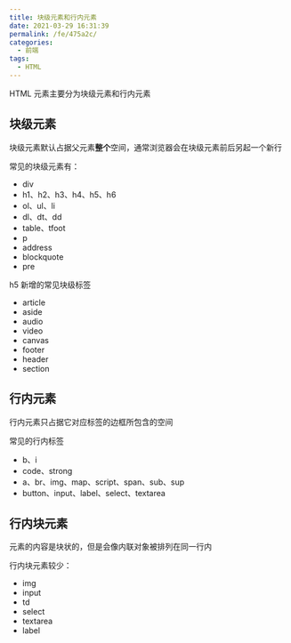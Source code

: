 ```yaml
---
title: 块级元素和行内元素
date: 2021-03-29 16:31:39
permalink: /fe/475a2c/
categories:
  - 前端
tags:
  - HTML
---
```

HTML 元素主要分为块级元素和行内元素

## 块级元素
块级元素默认占据父元素**整个**空间，通常浏览器会在块级元素前后另起一个新行

常见的块级元素有：
- div
- h1、h2、h3、h4、h5、h6
- ol、ul、li
- dl、dt、dd
- table、tfoot
- p
- address
- blockquote
- pre

h5 新增的常见块级标签
- article
- aside
- audio
- video
- canvas
- footer
- header
- section

## 行内元素
行内元素只占据它对应标签的边框所包含的空间

常见的行内标签
- b、i
- code、strong
- a、br、img、map、script、span、sub、sup
- button、input、label、select、textarea

## 行内块元素
元素的内容是块状的，但是会像内联对象被排列在同一行内

行内块元素较少：
- img
- input
- td
- select
- textarea
- label
